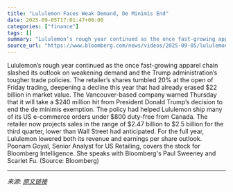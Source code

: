 ```yaml
---
title: "Lululemon Faces Weak Demand, De Minimis End"
date: 2025-09-05T17:01:47+08:00
categories: ["finance"]
tags: []
summary: "Lululemon’s rough year continued as the once fast-growing apparel chain slashed its outlook on weakening demand and the Trump administration’s tougher trade policies. The retailer’s shares tumbled 20%"
source_url: "https://www.bloomberg.com/news/videos/2025-09-05/lululemon-faces-weak-demand-de-minimis-end-video"
---
```


Lululemon’s rough year continued as the once fast-growing apparel chain slashed its outlook on weakening demand and the Trump administration’s tougher trade policies. The retailer’s shares tumbled 20% at the open of Friday trading, deepening a decline this year that had already erased $22 billion in market value. The Vancouver-based company warned Thursday that it will take a $240 million hit from President Donald Trump’s decision to end the de minimis exemption. The policy had helped Lululemon ship many of its US e-commerce orders under $800 duty-free from Canada. The retailer now projects sales in the range of $2.47 billion to $2.5 billion for the third quarter, lower than Wall Street had anticipated. For the full year, Lululemon lowered both its revenue and earnings per share outlook. Poonam Goyal, Senior Analyst for US Retailing, covers the stock for Bloomberg Intelligence. She speaks with Bloomberg's Paul Sweeney and Scarlet Fu. (Source: Bloomberg)

---

*来源: [原文链接](https://www.bloomberg.com/news/videos/2025-09-05/lululemon-faces-weak-demand-de-minimis-end-video)*
